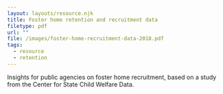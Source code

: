 ```yaml
---
layout: layouts/resource.njk
title: Foster home retention and recruitment data
filetype: pdf
url: ""
file: /images/foster-home-recruitment-data-2018.pdf
tags:
  - resource
  - retention
---
```

Insights for public agencies on foster home recruitment, based on a study from the Center for State Child Welfare Data.
